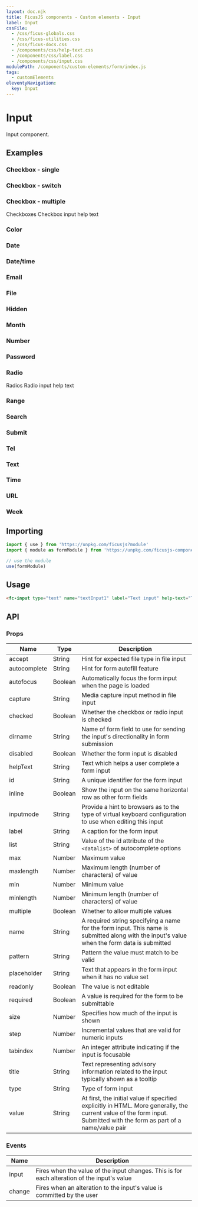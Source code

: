 ```yaml
---
layout: doc.njk
title: FicusJS components - Custom elements - Input
label: Input
cssFile:
  - /css/ficus-globals.css
  - /css/ficus-utilities.css
  - /css/ficus-docs.css
  - /components/css/help-text.css
  - /components/css/label.css
  - /components/css/input.css
modulePath: /components/custom-elements/form/index.js
tags:
  - customElements
eleventyNavigation:
  key: Input
---
```

# Input

Input component.

## Examples

### Checkbox - single

<fc-input type="checkbox" name="checkboxInput1" label="Checkbox input" help-text="Checkbox input help text"></fc-input>

### Checkbox - switch

<fc-input type="checkbox" switch="true" name="checkboxInput1" label="Checkbox input" help-text="Checkbox input help text"></fc-input>

### Checkbox - multiple

<fc-label>Checkboxes</fc-label>
<fc-input type="checkbox" label="Checkbox input 1" name="checkboxInput2"></fc-input>
<fc-input type="checkbox" label="Checkbox input 2" name="checkboxInput2"></fc-input>
<fc-input type="checkbox" label="Checkbox input 3" name="checkboxInput2"></fc-input>
<fc-input type="checkbox" label="Checkbox input 4" name="checkboxInput2"></fc-input>
<fc-help-text>Checkbox input help text</fc-help-text>

### Color

<fc-input type="color" name="textInput1" value="#ff0000" label="Text input" help-text="Text input help text"></fc-input>

### Date

<fc-input type="date" name="textInput1" label="Text input" help-text="Text input help text"></fc-input>

### Date/time

<fc-input type="datetime-local" name="textInput1" label="Text input" help-text="Text input help text"></fc-input>

### Email

<fc-input type="email" name="textInput1" label="Text input" help-text="Text input help text"></fc-input>

### File

<fc-input type="file" name="textInput1" label="Text input" help-text="Text input help text"></fc-input>

### Hidden

<fc-input type="hidden" name="textInput1" value="hiddenValue"></fc-input>

### Month

<fc-input type="month" name="textInput1" label="Text input" help-text="Text input help text"></fc-input>

### Number

<fc-input type="number" name="textInput1" label="Text input" help-text="Text input help text"></fc-input>

### Password

<fc-input type="password" name="textInput1" label="Text input" help-text="Text input help text"></fc-input>

### Radio

<fc-label>Radios</fc-label>
<fc-input type="radio" label="Radio input 1" name="radioInput2" value="Yes"></fc-input>
<fc-input type="radio" label="Radio input 2" name="radioInput2" value="No"></fc-input>
<fc-input type="radio" label="Radio input 3" name="radioInput2" value="Maybe"></fc-input>
<fc-help-text>Radio input help text</fc-help-text>

### Range

<fc-input type="range" name="textInput1" label="Text input" help-text="Text input help text"></fc-input>

### Search

<fc-input type="search" name="textInput1" label="Text input" help-text="Text input help text"></fc-input>

### Submit

<fc-input type="submit" name="textInput1"></fc-input>

### Tel

<fc-input type="tel" name="textInput1" label="Text input" help-text="Text input help text"></fc-input>

### Text

<fc-input type="text" name="textInput1" label="Text input" help-text="Text input help text"></fc-input>

### Time

<fc-input type="time" name="textInput1" label="Text input" help-text="Text input help text"></fc-input>

### URL

<fc-input type="url" name="textInput1" label="Text input" help-text="Text input help text"></fc-input>

### Week

<fc-input type="week" name="textInput1" label="Text input" help-text="Text input help text"></fc-input>

## Importing

```js
import { use } from 'https://unpkg.com/ficusjs?module'
import { module as formModule } from 'https://unpkg.com/ficusjs-components@latest/components/custom-elements/form/index.js'

// use the module
use(formModule)
```

## Usage

```html
<fc-input type="text" name="textInput1" label="Text input" help-text="Text input help text"></fc-input>
```

## API

### Props

| Name | Type | Description |
| --- | --- | --- |
| accept | String | Hint for expected file type in file input |
| autocomplete | String | Hint for form autofill feature |
| autofocus | Boolean | Automatically focus the form input when the page is loaded |
| capture | String | Media capture input method in file input |
| checked | Boolean | Whether the checkbox or radio input is checked |
| dirname | String | Name of form field to use for sending the input's directionality in form submission |
| disabled | Boolean | Whether the form input is disabled |
| helpText | String | Text which helps a user complete a form input |
| id | String | A unique identifier for the form input |
| inline | Boolean | Show the input on the same horizontal row as other form fields |
| inputmode | String | Provide a hint to browsers as to the type of virtual keyboard configuration to use when editing this input |
| label | String | A caption for the form input |
| list | String | Value of the id attribute of the `<datalist>` of autocomplete options |
| max | Number | Maximum value |
| maxlength | Number | Maximum length (number of characters) of value |
| min | Number | Minimum value |
| minlength | Number | Minimum length (number of characters) of value |
| multiple | Boolean | Whether to allow multiple values |
| name | String | A required string specifying a name for the form input. This name is submitted along with the input's value when the form data is submitted |
| pattern | String | Pattern the value must match to be valid |
| placeholder | String | Text that appears in the form input when it has no value set |
| readonly | Boolean | The value is not editable |
| required | Boolean | A value is required for the form to be submittable |
| size | Number | Specifies how much of the input is shown |
| step | Number | Incremental values that are valid for numeric inputs |
| tabindex | Number | An integer attribute indicating if the input is focusable |
| title | String | Text representing advisory information related to the input typically shown as a tooltip |
| type | String | Type of form input |
| value | String | At first, the initial value if specified explicitly in HTML. More generally, the current value of the form input. Submitted with the form as part of a name/value pair |

### Events

| Name |Description |
| --- | --- |
| input | Fires when the value of the input changes. This is for each alteration of the input's value |
| change | Fires when an alteration to the input's value is committed by the user |
